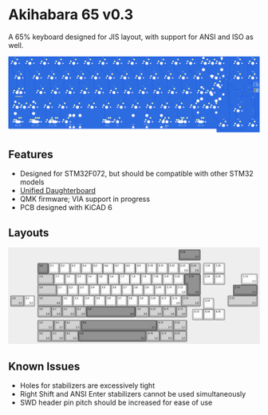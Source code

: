 # Akihabara 65 v0.3

A 65% keyboard designed for JIS layout, with support for ANSI and ISO as well.

![Akihabara 65 PCB](./Image/akihabara-65.png)

## Features

- Designed for STM32F072, but should be compatible with other STM32 models
- [Unified Daughterboard](https://github.com/ai03-2725/Unified-Daughterboard)
- QMK firmware; VIA support in progress
- PCB designed with KiCAD 6

## Layouts

![Akihabara 65 Layouts](./Image/akihabara-65-layout.png)

## Known Issues

- Holes for stabilizers are excessively tight
- Right Shift and ANSI Enter stabilizers cannot be used simultaneously
- SWD header pin pitch should be increased for ease of use